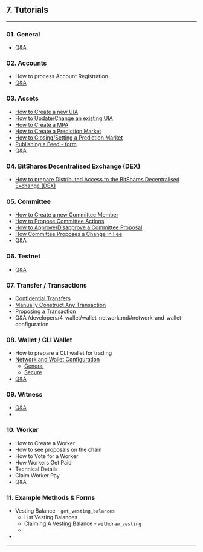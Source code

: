 ## 7. Tutorials

***
### 01. General
- [Q&A](/developers/7_tutorials/QA.md#general)

### 02. Accounts 
- How to process Account Registration
- [Q&A](/developers/7_tutorials/QA.md#accounts)

### 03. Assets
- [How to Create a new UIA](/developers/7_tutorials/assets_uia.md#how-to-create-a-new-uia)
- [How to Update/Change an existing UIA](/developers/7_tutorials/assets_uia.md#how-to-updatechange-an-existing-uia)
- [How to Create a MPA](/developers/7_tutorials/assets_mpa.md#how-to-create-a-mpa)
- [How to Create a Prediction Market](/developers/7_tutorials/assets_pm.md#how-to-create-a-prediction-market)
- [How to Closing/Setting a Prediction Market](/developers/7_tutorials/assets_pm.md#how-to-closingsetting-a-prediction-market
)
- [Publishing a Feed - form](/developers/7_tutorials/assets_publish_feed.md#publishing-a-feed)
- [Q&A](/developers/7_tutorials/QA.md#assets)

### 04. BitShares Decentralised Exchange (DEX)
- [How to prepare Distributed Access to the BitShares Decentralised Exchange (DEX)](/developers/7_tutorials/dex_distributed_access.md#distributed-access-to-the-bitshares-decentralised-exchange)

### 05. Committee
- [How to Create a new Committee Member](/developers/7_tutorials/committee_howto.md#how-to-creating-a-new-committee-member)
- [How to Propose Committee Actions](/developers/7_tutorials/committee_howto.md#how-to-propose-committee-actions)
- [How to Approve/Disapprove a Committee Proposal](/developers/7_tutorials/committee_howto.md#how-to-approvedisapprove-a-committee-proposal)
- [How Committee Proposes a Change in Fee](/developers/7_tutorials/committee_howto.md#how-committee-proposes-a-change-in-fee)
- Q&A

### 06. Testnet
- [Q&A](/developers/7_tutorials/QA.md#testnet)


### 07. Transfer / Transactions
- [Confidential Transfers](/developers/7_tutorials/trn_confidential_transfer.md#confidential-trandfer)
- [Manually Construct Any Transaction](/developers/7_tutorials/trn_construct_transaction.md#construct-any-transaction---manually)
- [Proposing a Transaction](/developers/7_tutorials/trn_propose_transaction.md#proposing-a-transaction)
- Q&A
/developers/4_wallet/wallet_network.md#network-and-wallet-configuration

### 08. Wallet / CLI Wallet
- How to prepare a CLI wallet for trading
- [Network and Wallet Configuration](/developers/4_wallet/wallet_network.md#network-and-wallet-configuration)
   - [General](/developers/4_wallet/wallet_network.md#network-setups)
   - [Secure](/developers/4_wallet/wallet_network.md#secure-network-and-wallet-configuration)
- [Q&A](/developers/7_tutorials/QA.md#wallet--cli-wallet)

### 09. Witness
- [Q&A](/developers/7_tutorials/QA.md#witness)
- 

### 10. Worker

- How to Create a Worker
- How to see proposals on the chain
- How to Vote for a Worker
- How Workers Get Paid
- Technical Details
- Claim Worker Pay
- Q&A


### 11. Example Methods & Forms

- Vesting Balance -  `get_vesting_balances`
   - List Vesting Balances
   - Claiming A Vesting Balance - `withdraw_vesting`
   - 
-

***

